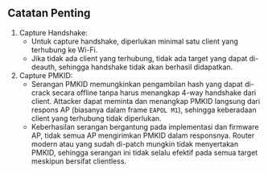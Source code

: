 ## Catatan Penting

1. Capture Handshake:
   - Untuk capture handshake, diperlukan minimal satu client yang terhubung ke Wi-Fi.
   - Jika tidak ada client yang terhubung, tidak ada target yang dapat di-deauth, sehingga handshake tidak akan berhasil didapatkan.
2. Capture PMKID:
   - Serangan PMKID memungkinkan pengambilan hash yang dapat di-crack secara offline tanpa harus menangkap 4-way handshake dari client. Attacker dapat meminta dan menangkap PMKID langsung dari respons AP (biasanya dalam frame `EAPOL M1`), sehingga keberadaan client yang terhubung tidak diperlukan.
   - Keberhasilan serangan bergantung pada implementasi dan firmware AP, tidak semua AP mengirimkan PMKID dalam responsnya. Router modern atau yang sudah di-patch mungkin tidak menyertakan PMKID, sehingga serangan ini tidak selalu efektif pada semua target meskipun bersifat clientless.
